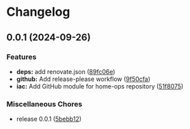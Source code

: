 # Changelog

## 0.0.1 (2024-09-26)


### Features

* **deps:** add renovate.json ([89fc06e](https://github.com/tryrocket-cloud/home-ops/commit/89fc06e4c4bc79cddada9f4ceaa7d729469572ee))
* **github:** Add release-please workflow ([9f50cfa](https://github.com/tryrocket-cloud/home-ops/commit/9f50cfa71d04c5740db0da7fcb93771ec6bd2883))
* **iac:** Add GitHub module for home-ops repository ([51f8075](https://github.com/tryrocket-cloud/home-ops/commit/51f807599d95f9f559994f5c84955ff0a1f28d12))


### Miscellaneous Chores

* release 0.0.1 ([5bebb12](https://github.com/tryrocket-cloud/home-ops/commit/5bebb12d73409c09fea44d2fd1deb7c0efcb85a1))
